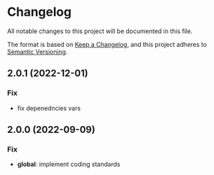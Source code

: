 # Changelog
All notable changes to this project will be documented in this file.

The format is based on [Keep a Changelog](https://keepachangelog.com/en/1.0.0/),
and this project adheres to [Semantic Versioning](https://semver.org/spec/v2.0.0.html).

## 2.0.1 (2022-12-01)

### Fix

- fix depenedncies vars

## 2.0.0 (2022-09-09)

### Fix

- **global**: implement coding standards

